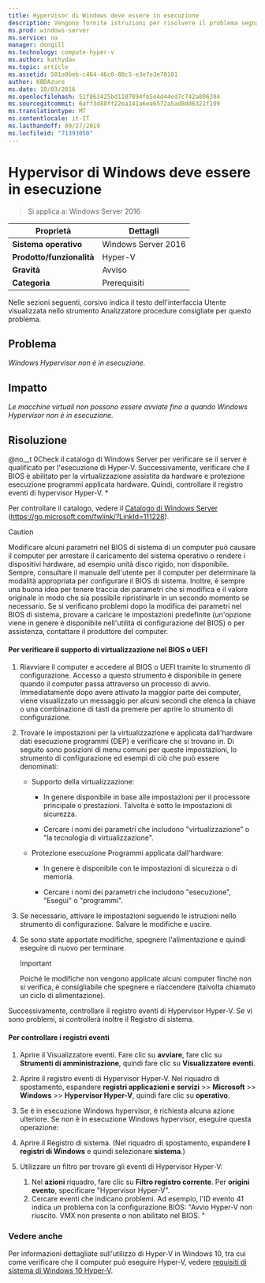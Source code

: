 ```yaml
---
title: Hypervisor di Windows deve essere in esecuzione
description: Vengono fornite istruzioni per risolvere il problema segnalato da questa regola di Best Practices Analyzer.
ms.prod: windows-server
ms.service: na
manager: dongill
ms.technology: compute-hyper-v
ms.author: kathydav
ms.topic: article
ms.assetid: 501a9beb-c464-46c0-88c5-e3e7e3e70101
author: KBDAzure
ms.date: 10/03/2016
ms.openlocfilehash: 51f863425bd1107894fb5e4d44ed7c742a806394
ms.sourcegitcommit: 6aff3d88ff22ea141a6ea6572a5ad8dd6321f199
ms.translationtype: MT
ms.contentlocale: it-IT
ms.lasthandoff: 09/27/2019
ms.locfileid: "71393050"
---
```

# <a name="windows-hypervisor-must-be-running"></a>Hypervisor di Windows deve essere in esecuzione

>Si applica a: Windows Server 2016
  
|Proprietà|Dettagli|  
|-|-|  
|**Sistema operativo**|Windows Server 2016|  
|**Prodotto/funzionalità**|Hyper-V|  
|**Gravità**|Avviso|  
|**Categoria**|Prerequisiti|  
  
Nelle sezioni seguenti, corsivo indica il testo dell'interfaccia Utente visualizzata nello strumento Analizzatore procedure consigliate per questo problema.  
  
## <a name="issue"></a>Problema  
  
*Windows Hypervisor non è in esecuzione.*  
  
## <a name="impact"></a>Impatto  
  
*Le macchine virtuali non possono essere avviate fino a quando Windows Hypervisor non è in esecuzione.*  
  
## <a name="resolution"></a>Risoluzione  
  
@no__t 0Check il catalogo di Windows Server per verificare se il server è qualificato per l'esecuzione di Hyper-V. Successivamente, verificare che il BIOS è abilitato per la virtualizzazione assistita da hardware e protezione esecuzione programmi applicata hardware. Quindi, controllare il registro eventi di hypervisor Hyper-V. *  
  
Per controllare il catalogo, vedere il [Catalogo di Windows Server](https://go.microsoft.com/fwlink/?LinkId=111228) (https://go.microsoft.com/fwlink/?LinkId=111228).  
  
> [!CAUTION]  
> Modificare alcuni parametri nel BIOS di sistema di un computer può causare il computer per arrestare il caricamento del sistema operativo o rendere i dispositivi hardware, ad esempio unità disco rigido, non disponibile. Sempre, consultare il manuale dell'utente per il computer per determinare la modalità appropriata per configurare il BIOS di sistema. Inoltre, è sempre una buona idea per tenere traccia dei parametri che si modifica e il valore originale in modo che sia possibile ripristinarle in un secondo momento se necessario. Se si verificano problemi dopo la modifica dei parametri nel BIOS di sistema, provare a caricare le impostazioni predefinite (un'opzione viene in genere è disponibile nell'utilità di configurazione del BIOS) o per assistenza, contattare il produttore del computer.  
  
#### <a name="to-verify-virtualization-support-in-the-bios-or-uefi"></a>Per verificare il supporto di virtualizzazione nel BIOS o UEFI  
  
1.  Riavviare il computer e accedere al BIOS o UEFI tramite lo strumento di configurazione. Accesso a questo strumento è disponibile in genere quando il computer passa attraverso un processo di avvio. Immediatamente dopo avere attivato la maggior parte dei computer, viene visualizzato un messaggio per alcuni secondi che elenca la chiave o una combinazione di tasti da premere per aprire lo strumento di configurazione.  
  
2.  Trovare le impostazioni per la virtualizzazione e applicata dall'hardware dati esecuzione programmi (DEP) e verificare che si trovano in. Di seguito sono posizioni di menu comuni per queste impostazioni, lo strumento di configurazione ed esempi di ciò che può essere denominati:  
  
    -   Supporto della virtualizzazione:  
  
        -   In genere disponibile in base alle impostazioni per il processore principale o prestazioni. Talvolta è sotto le impostazioni di sicurezza.  
  
        -   Cercare i nomi dei parametri che includono "virtualizzazione" o "la tecnologia di virtualizzazione".  
  
    -   Protezione esecuzione Programmi applicata dall'hardware:  
  
        -   In genere è disponibile con le impostazioni di sicurezza o di memoria.  
  
        -   Cercare i nomi dei parametri che includono "esecuzione", "Esegui" o "programmi".  
  
3.  Se necessario, attivare le impostazioni seguendo le istruzioni nello strumento di configurazione. Salvare le modifiche e uscire.  
  
4.  Se sono state apportate modifiche, spegnere l'alimentazione e quindi eseguire di nuovo per terminare.  
  
    > [!IMPORTANT]  
    > Poiché le modifiche non vengono applicate alcuni computer finché non si verifica, è consigliabile che spegnere e riaccendere (talvolta chiamato un ciclo di alimentazione).  
  
Successivamente, controllare il registro eventi di Hypervisor Hyper-V. Se vi sono problemi, si controllerà inoltre il Registro di sistema.  
  
#### <a name="to-check-the-event-logs"></a>Per controllare i registri eventi  
  
1.  Aprire il Visualizzatore eventi. Fare clic su **avviare**, fare clic su **Strumenti di amministrazione**, quindi fare clic su **Visualizzatore eventi**.  
  
2.  Aprire il registro eventi di Hypervisor Hyper-V. Nel riquadro di spostamento, espandere **registri applicazioni e servizi** >> **Microsoft** >> **Windows** >> **Hypervisor Hyper-V**, quindi fare clic su **operativo**.  
  
3.  Se è in esecuzione Windows hypervisor, è richiesta alcuna azione ulteriore. Se non è in esecuzione Windows hypervisor, eseguire questa operazione:  
  
4.  Aprire il Registro di sistema. (Nel riquadro di spostamento, espandere **I registri di Windows** e quindi selezionare **sistema**.)  
  
5.  Utilizzare un filtro per trovare gli eventi di Hypervisor Hyper-V:   
    1. Nel **azioni** riquadro, fare clic su **Filtro registro corrente**. Per **origini evento**, specificare "Hypervisor Hyper-V".   
    2. Cercare eventi che indicano problemi. Ad esempio, l'ID evento 41 indica un problema con la configurazione BIOS: "Avvio Hyper-V non riuscito. VMX non presente o non abilitato nel BIOS. "  
  
### <a name="see-also"></a>Vedere anche  
Per informazioni dettagliate sull'utilizzo di Hyper-V in Windows 10, tra cui come verificare che il computer può eseguire Hyper-V, vedere [requisiti di sistema di Windows 10 Hyper-V](https://msdn.microsoft.com/virtualization/hyperv_on_windows/quick_start/walkthrough_compatibility). 


